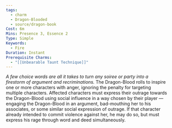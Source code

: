 ```yaml
---
tags:
  - charm
  - Dragon-Blooded
  - source/dragon-book
Cost: 6m
Mins: Presence 3, Essence 2
Type: Simple
Keywords:
  - Fire
Duration: Instant
Prerequisite Charms:
  - "[[Unbearable Taunt Technique]]"
---
```

*A few choice words are all it takes to turn any soiree or party into a firestorm of argument and recriminations.*
The Dragon-Blood rolls to inspire one or more characters with anger, ignoring the penalty for targeting multiple characters. Affected characters must express their outrage towards the Dragon-Blood using social influence in a way chosen by their player —engaging the Dragon-Blood in an argument, bad-mouthing her to his associates, or some similar social expression of outrage. If that character already intended to commit violence against her, he may do so, but must express his rage through word and deed simultaneously.